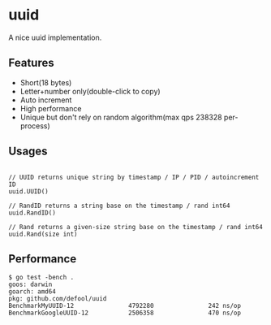 # uuid
A nice uuid implementation.

## Features

- Short(18 bytes)
- Letter+number only(double-click to copy)
- Auto increment
- High performance
- Unique but don't rely on random algorithm(max qps 238328 per-process)


## Usages

```

// UUID returns unique string by timestamp / IP / PID / autoincrement ID
uuid.UUID() 

// RandID returns a string base on the timestamp / rand int64
uuid.RandID() 

// Rand returns a given-size string base on the timestamp / rand int64
uuid.Rand(size int) 
```

## Performance
```
$ go test -bench .
goos: darwin
goarch: amd64
pkg: github.com/defool/uuid
BenchmarkMyUUID-12               4792280               242 ns/op
BenchmarkGoogleUUID-12           2506358               470 ns/op
```

